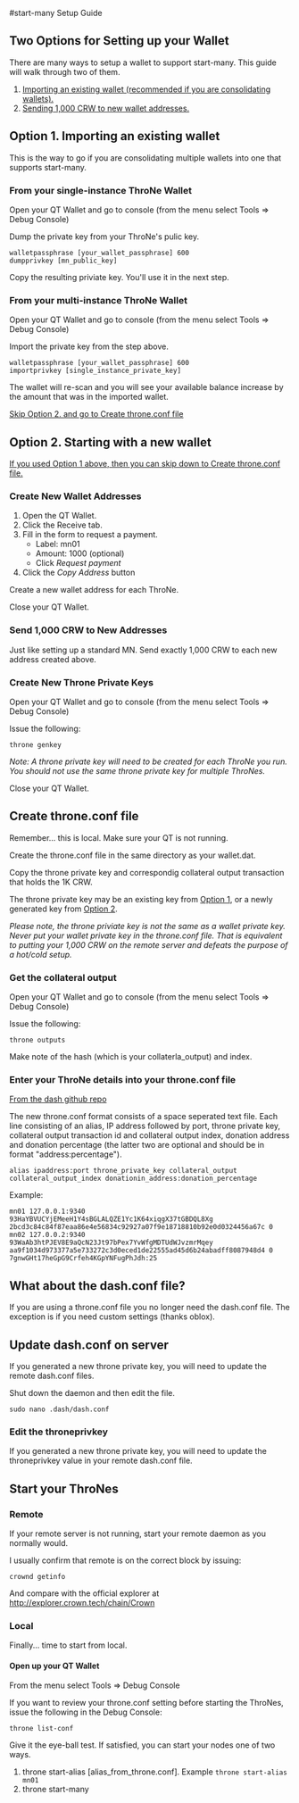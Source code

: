 #start-many Setup Guide

## Two Options for Setting up your Wallet
There are many ways to setup a wallet to support start-many. This guide will walk through two of them.

1. [Importing an existing wallet (recommended if you are consolidating wallets).](#option1)
2. [Sending 1,000 CRW to new wallet addresses.](#option2)

## <a name="option1"></a>Option 1. Importing an existing wallet

This is the way to go if you are consolidating multiple wallets into one that supports start-many. 

### From your single-instance ThroNe Wallet

Open your QT Wallet and go to console (from the menu select Tools => Debug Console)

Dump the private key from your ThroNe's pulic key.

```
walletpassphrase [your_wallet_passphrase] 600
dumpprivkey [mn_public_key]
```

Copy the resulting priviate key. You'll use it in the next step.

### From your multi-instance ThroNe Wallet

Open your QT Wallet and go to console (from the menu select Tools => Debug Console)

Import the private key from the step above.

```
walletpassphrase [your_wallet_passphrase] 600
importprivkey [single_instance_private_key]
```

The wallet will re-scan and you will see your available balance increase by the amount that was in the imported wallet.

[Skip Option 2. and go to Create throne.conf file](#throneconf)

## <a name="option2"></a>Option 2. Starting with a new wallet

[If you used Option 1 above, then you can skip down to Create throne.conf file.](#throneconf)

### Create New Wallet Addresses

1. Open the QT Wallet.
2. Click the Receive tab.
3. Fill in the form to request a payment.
    * Label: mn01
    * Amount: 1000 (optional)
    * Click *Request payment*
5. Click the *Copy Address* button

Create a new wallet address for each ThroNe.

Close your QT Wallet.

### Send 1,000 CRW to New Addresses

Just like setting up a standard MN. Send exactly 1,000 CRW to each new address created above.

### Create New Throne Private Keys

Open your QT Wallet and go to console (from the menu select Tools => Debug Console)

Issue the following:

```throne genkey```

*Note: A throne private key will need to be created for each ThroNe you run. You should not use the same throne private key for multiple ThroNes.*

Close your QT Wallet.

## <a name="throneconf"></a>Create throne.conf file

Remember... this is local. Make sure your QT is not running.

Create the throne.conf file in the same directory as your wallet.dat.

Copy the throne private key and correspondig collateral output transaction that holds the 1K CRW.

The throne private key may be an existing key from [Option 1](#option1), or a newly generated key from [Option 2](#option2). 

*Please note, the throne priviate key is not the same as a wallet private key. Never put your wallet private key in the throne.conf file. That is equivalent to putting your 1,000 CRW on the remote server and defeats the purpose of a hot/cold setup.*

### Get the collateral output

Open your QT Wallet and go to console (from the menu select Tools => Debug Console)

Issue the following:

```throne outputs```

Make note of the hash (which is your collaterla_output) and index.

### Enter your ThroNe details into your throne.conf file
[From the dash github repo](https://github.com/darkcoin/darkcoin/blob/master/doc/throne_conf.md)

The new throne.conf format consists of a space seperated text file. Each line consisting of an alias, IP address followed by port, throne private key, collateral output transaction id and collateral output index, donation address and donation percentage (the latter two are optional and should be in format "address:percentage").

```
alias ipaddress:port throne_private_key collateral_output collateral_output_index donationin_address:donation_percentage
```



Example:

```
mn01 127.0.0.1:9340 93HaYBVUCYjEMeeH1Y4sBGLALQZE1Yc1K64xiqgX37tGBDQL8Xg 2bcd3c84c84f87eaa86e4e56834c92927a07f9e18718810b92e0d0324456a67c 0
mn02 127.0.0.2:9340 93WaAb3htPJEV8E9aQcN23Jt97bPex7YvWfgMDTUdWJvzmrMqey aa9f1034d973377a5e733272c3d0eced1de22555ad45d6b24abadff8087948d4 0 7gnwGHt17heGpG9Crfeh4KGpYNFugPhJdh:25
```

## What about the dash.conf file?

If you are using a throne.conf file you no longer need the dash.conf file. The exception is if you need custom settings (thanks oblox). 

## Update dash.conf on server

If you generated a new throne private key, you will need to update the remote dash.conf files.

Shut down the daemon and then edit the file.

```sudo nano .dash/dash.conf```

### Edit the throneprivkey
If you generated a new throne private key, you will need to update the throneprivkey value in your remote dash.conf file.

## Start your ThroNes

### Remote

If your remote server is not running, start your remote daemon as you normally would. 

I usually confirm that remote is on the correct block by issuing:

```crownd getinfo```

And compare with the official explorer at http://explorer.crown.tech/chain/Crown

### Local

Finally... time to start from local.

#### Open up your QT Wallet

From the menu select Tools => Debug Console

If you want to review your throne.conf setting before starting the ThroNes, issue the following in the Debug Console:

```throne list-conf```

Give it the eye-ball test. If satisfied, you can start your nodes one of two ways.

1. throne start-alias [alias_from_throne.conf]. Example ```throne start-alias mn01```
2. throne start-many
